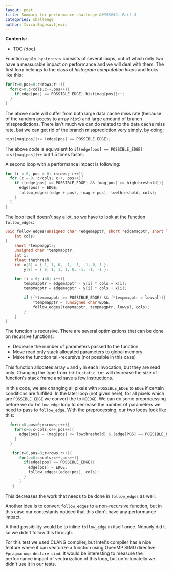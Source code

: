 ```yaml
---
layout: post
title: Summary for performance challenge &#35&#52. Part 4.
categories: challenge
author: Ivica Bogosavljevic
---
```


**Contents:**
* TOC
{:toc}

Function `apply_hysteresis` consists of several loops, out of which only two have a measurable impact on performance and we will deal with them. The first loop belongs to the class of _histogram computation loops_ and looks like this:

```cpp
for(r=0,pos=0;r<rows;r++){
  for(c=0;c<cols;c++,pos++){
    if(edge[pos] == POSSIBLE_EDGE) hist[mag[pos]]++;
  }
}
```

The above code will suffer from both large data cache miss rate (because of the random access to array `hist`) and large amound of branch misspredictions. There isn't much we can do related to the data cache miss rate, but we can get rid of the branch missprediction very simply, by doing:

```cpp
hist[mag[pos]]+= (edge[pos] == POSSIBLE_EDGE);
```

The above code is equivalent to `if(edge[pos] == POSSIBLE_EDGE) hist[mag[pos]]++` but 1.5 times faster.

A second loop with a performance impact is following:

```cpp
for (r = 0, pos = 0; r<rows; r++){
  for (c = 0; c<cols; c++, pos++){
    if ((edge[pos] == POSSIBLE_EDGE) && (mag[pos] >= highthreshold)){
      edge[pos] = EDGE;
      follow_edges((edge + pos), (mag + pos), lowthreshold, cols);
    }
  }
}
```

The loop itself doesn't say a lot, so we have to look at the function `follow_edges`:

```cpp
void follow_edges(unsigned char *edgemapptr, short *edgemagptr, short lowval,
    int cols)
{
    short *tempmagptr;
    unsigned char *tempmapptr;
    int i;
    float thethresh;
    int x[8] = { 1, 1, 0, -1, -1, -1, 0, 1 },
        y[8] = { 0, 1, 1, 1, 0, -1, -1, -1 };

    for (i = 0; i<8; i++){
        tempmapptr = edgemapptr - y[i] * cols + x[i];
        tempmagptr = edgemagptr - y[i] * cols + x[i];

        if ((*tempmapptr == POSSIBLE_EDGE) && (*tempmagptr > lowval)){
            *tempmapptr = (unsigned char)EDGE;
            follow_edges(tempmapptr, tempmagptr, lowval, cols);
        }
    }
}
```

The function is recursive. There are several optimizations that can be done on recursive functions:
* Decrease the number of parameters passed to the function
* Move read only stack allocated parameters to global memory
* Make the function tail-recursive (not possible in this case)

This function allocates array `x` and `y` in each invocation, but they are read only. Changing the type from `int` to `static int` will decrease the size of function's stack frame and save a few instructions.

In this code, we are changing all pixels with `POSSIBLE_EDGE` to `EDGE` if certain conditions are fulfilled. In the later loop (not given here), for all pixels which are `POSSIBLE_EDGE` we convert the to `NOEDGE`. We can do some preprocessing before we do `follow_edge` loop to decrease the number of parameters we need to pass to `follow_edge`. With the preprocessing, our two loops look like this:

```cpp
  for(r=0,pos=0;r<rows;r++){
    for(c=0;c<cols;c++,pos++){
      edge[pos] = (mag[pos] <= lowthreshold) & (edge[POS] == POSSIBLE_EDGE) ? NOEDGE : edge[pos];
    }
  }

   for(r=0,pos=0;r<rows;r++){
      for(c=0;c<cols;c++,pos++){
        if(edge[pos] == POSSIBLE_EDGE){
          edge[pos] = EDGE;
          follow_edges((edge+pos), cols);
        }
      }
   }
```

This decreases the work that needs to be done in `follow_edges` as well. 

Another idea is to convert `follow_edges` to a non-recursive function, but in this case our contestants noticed that this didn't have any performance impact. 

A third possibility would be to inline `follow_edge` in itself once. Nobody did it so we didn't follow this through.

For this test we used CLANG compiler, but Intel's compiler has a nice feature where it can vectorize a function using OpenMP SIMD directive `#pragma omp declare simd`. It would be interesting to measure the performance impact of vectorization of this loop, but unfortunatelly we didn't use it in our tests.

